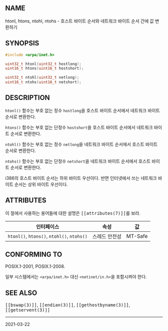 ## NAME

htonl, htons, ntohl, ntohs - 호스트 바이트 순서와 네트워크 바이트 순서 간에 값 변환하기

## SYNOPSIS

```c
#include <arpa/inet.h>

uint32_t htonl(uint32_t hostlong);
uint16_t htons(uint16_t hostshort);

uint32_t ntohl(uint32_t netlong);
uint16_t ntohs(uint16_t netshort);
```

## DESCRIPTION

`htonl()` 함수는 부호 없는 정수 `hostlong`을 호스트 바이트 순서에서 네트워크 바이트 순서로 변환한다.

`htons()` 함수는 부호 없는 단정수 `hostshort`을 호스트 바이트 순서에서 네트워크 바이트 순서로 변환한다.

`ntohl()` 함수는 부호 없는 정수 `netlong`을 네트워크 바이트 순서에서 호스트 바이트 순서로 변환한다.

`ntohs()` 함수는 부호 없는 단정수 `netshort`을 네트워크 바이트 순서에서 호스트 바이트 순서로 변환한다.

i386의 호스트 바이트 순서는 하위 바이트 우선이다. 반면 인터넷에서 쓰는 네트워크 바이트 순서는 상위 바이트 우선이다.

## ATTRIBUTES

이 절에서 사용하는 용어들에 대한 설명은 <tt>[[attributes(7)]]</tt>를 보라.

| 인터페이스 | 속성 | 값 |
| --- | --- | --- |
| `htonl()`, `htons()`, `ntohl()`, `ntohs()` | 스레드 안전성 | MT-Safe |

## CONFORMING TO

POSIX.1-2001, POSIX.1-2008.

일부 시스템에서는 `<arpa/inet.h>` 대신 `<netinet/in.h>`을 포함시켜야 한다.

## SEE ALSO

<tt>[[bswap(3)]]</tt>, <tt>[[endian(3)]]</tt>, <tt>[[gethostbyname(3)]]</tt>, <tt>[[getservent(3)]]</tt>

----

2021-03-22
